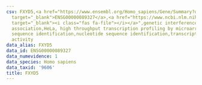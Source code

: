 ```yaml
---
csv: FXYD5,<a href="https://www.ensembl.org/Homo_sapiens/Gene/Summary?db=core;g=ENSG00000089327"
  target="_blank">ENSG00000089327</a>,<a href="https://www.ncbi.nlm.nih.gov/pubmed/17216044"
  target="_blank"><i class="fas fa-file"></i></a>",genetic interference,functional
  association,HeLa, high throughput transcription profiling by microarray,nucleotide
  sequence identification,nucleotide sequence identification,transcriptional regulation,up-regulates
  activity
data_alias: FXYD5
data_id: ENSG00000089327
data_numevidence: 1
data_species: Homo sapiens
data_taxid: '9606'
title: FXYD5
---
```

